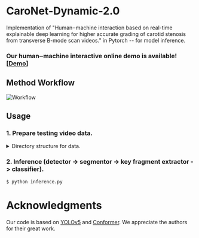 # CaroNet-Dynamic-2.0
Implementation of "Human‒machine interaction based on real-time explainable deep learning for higher accurate grading of carotid stenosis from transverse B-mode scan videos." in Pytorch -- for model inference.

### Our human‒machine interactive online demo is available! [[Demo](https://xinruizhou-caronet-dynamic-v2.hf.space)]

## Method Workflow
![Workflow](https://github.com/user-attachments/assets/d96445ca-3217-4ca3-90ca-5575fbd307a2)

## Usage

### 1. Prepare testing video data.

<details>
  
  <summary>Directory structure for data.</summary>
  
  ```
    data/
  
    ├── video01/
    │   ├── 1.png
    │   ├── 2.png
    │   └── x.png
    ├── video02/
    │   ├── 1.png
    │   ├── 2.png
    │   └── y.png
    └── ...
  ```
</details>

### 2. Inference (detector -> segmentor -> key fragment extractor -> classifier).

```
$ python inference.py
```

# Acknowledgments
Our code is based on [YOLOv5](https://github.com/ultralytics/yolov5) and [Conformer](https://ieeexplore.ieee.org/document/10040235). We appreciate the authors for their great work.

